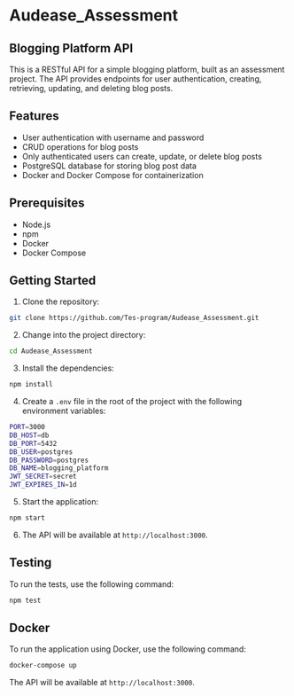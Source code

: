 # Audease_Assessment

## Blogging Platform API

This is a RESTful API for a simple blogging platform, built as an assessment project. The API provides endpoints for user authentication, creating, retrieving, updating, and deleting blog posts.

## Features

- User authentication with username and password
- CRUD operations for blog posts
- Only authenticated users can create, update, or delete blog posts
- PostgreSQL database for storing blog post data
- Docker and Docker Compose for containerization

## Prerequisites

- Node.js 
- npm 
- Docker 
- Docker Compose

## Getting Started

1. Clone the repository:

```bash
git clone https://github.com/Tes-program/Audease_Assessment.git
```

2. Change into the project directory:

```bash
cd Audease_Assessment
```

3. Install the dependencies:

```bash
npm install
```

4. Create a `.env` file in the root of the project with the following environment variables:

```bash
PORT=3000
DB_HOST=db
DB_PORT=5432
DB_USER=postgres
DB_PASSWORD=postgres
DB_NAME=blogging_platform
JWT_SECRET=secret
JWT_EXPIRES_IN=1d
```

5. Start the application:

```bash
npm start
```

6. The API will be available at `http://localhost:3000`.


## Testing

To run the tests, use the following command:

```bash
npm test
```

## Docker

To run the application using Docker, use the following command:

```bash
docker-compose up
```

The API will be available at `http://localhost:3000`.

